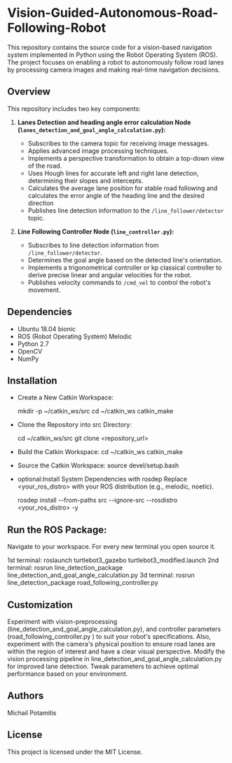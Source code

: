 # Vision-Guided-Autonomous-Road-Following-Robot
This repository contains the source code for a vision-based navigation system implemented in Python using the Robot Operating System (ROS). The project focuses on enabling a robot to autonomously follow road lanes by processing camera images and making real-time navigation decisions.

## Overview

This repository includes two key components:

1. **Lanes Detection and heading angle error calculation  Node (`lanes_detection_and_goal_angle_calculation.py`):**
   - Subscribes to the camera topic for receiving image messages.
   - Applies advanced image processing techniques.
   - Implements a perspective transformation to obtain a top-down view of the road.
   - Uses Hough lines for accurate left and right lane detection, determining their slopes and intercepts.
   - Calculates the average lane position for stable road following and calculates the error angle of the heading line and the desired direction
   - Publishes line detection information to the `/line_follower/detector` topic.

2. **Line Following Controller Node (`line_controller.py`):**
   - Subscribes to line detection information from `/line_follower/detector`.
   - Determines the goal angle based on the detected line's orientation.
   - Implements a trigonometrical controller or kp classical controller to derive precise linear and angular velocities for the robot.
   - Publishes velocity commands to `/cmd_vel` to control the robot's movement.

## Dependencies
- Ubuntu 18.04 bionic
- ROS (Robot Operating System) Melodic
- Python 2.7
- OpenCV
- NumPy


## Installation
- Create a New Catkin Workspace:

  mkdir -p ~/catkin_ws/src
  cd ~/catkin_ws
  catkin_make

- Clone the Repository into src Directory:

  cd ~/catkin_ws/src
  git clone <repository_url>

- Build the Catkin Workspace:
  cd ~/catkin_ws
  catkin_make

- Source the Catkin Workspace:
  source devel/setup.bash

- optional:Install System Dependencies with rosdep
  Replace <your_ros_distro> with your ROS distribution (e.g., melodic, noetic).

  rosdep install --from-paths src --ignore-src --rosdistro <your_ros_distro> -y
  
## Run the ROS Package:
  Navigate to your workspace. For every new terminal you open source it.

  1st terminal: roslaunch turtlebot3_gazebo turtlebot3_modified.launch
  2nd terminal: rosrun line_detection_package line_detection_and_goal_angle_calculation.py
  3d terminal:  rosrun line_detection_package road_following_controller.py 

## Customization
Experiment with vision-preprocessing (line_detection_and_goal_angle_calculation.py), and controller parameters (road_following_controller.py ) to suit your robot's specifications. Also, experiment with the camera's physical position to ensure road lanes are within the region of interest and have a clear visual perspective.
Modify the vision processing pipeline in line_detection_and_goal_angle_calculation.py for improved lane detection. Tweak parameters to achieve optimal performance based on your environment.

## Authors
Michail Potamitis 

## License
This project is licensed under the MIT License.
